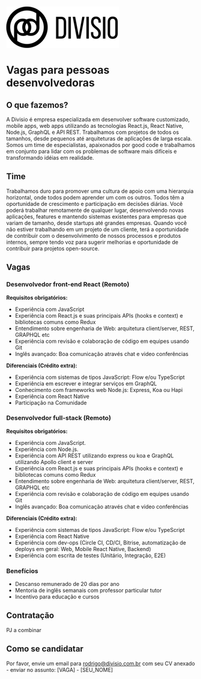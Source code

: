 ![Divisio](./logo.png )

# Vagas para pessoas desenvolvedoras

## O que fazemos?
A Divisio é empresa especializada em desenvolver software customizado, mobile apps, web apps utilizando as tecnologias React.js, React Native, Node.js, GraphQL e API REST. Trabalhamos com projetos de todos os tamanhos, desde pequenos até arquiteturas de aplicações de larga escala. Somos um time de especialistas, apaixonados por good code e trabalhamos em conjunto para lidar com os problemas de software mais difíceis e transformando idéias em realidade.

## Time
Trabalhamos duro para promover uma cultura de apoio com uma hierarquia horizontal, onde todos podem aprender um com os outros.
Todos têm a oportunidade de crescimento e participação em decisões diárias. Você poderá trabalhar remotamente de qualquer lugar, desenvolvendo novas aplicações, features e mantendo sistemas existentes para empresas que variam de tamanho, desde startups até grandes empresas. Quando você não estiver trabalhando em um projeto de um cliente, terá a
oportunidade de contribuir com o desenvolvimento de nossos processos e produtos internos, sempre tendo voz para sugerir melhorias e oportunidade de contribuir para projetos open-source.

## Vagas

### Desenvolvedor front-end React (Remoto)

**Requisitos obrigatórios:**
- Experiência com JavaScript
- Experiência com React.js e suas principais APIs (hooks e context) e bibliotecas comuns como Redux
- Entendimento sobre engenharia de Web: arquitetura client/server, REST, GRAPHQL etc
- Experiência com revisão e colaboração de código em equipes usando Git
- Inglês avançado: Boa comunicação através chat e video conferências

**Diferenciais (Crédito extra):**
- Experiência com sistemas de tipos JavaScript: Flow e/ou TypeScript
- Experiência em escrever e integrar serviços em GraphQL
- Conhecimento com frameworks web Node.js: Express, Koa ou Hapi
- Experiência com React Native
- Participação na Comunidade

### Desenvolvedor full-stack (Remoto)

**Requisitos obrigatórios:**
- Experiência com JavaScript.
- Experiência com Node.js.
- Experiência com API REST utilizando express ou koa e GraphQL utilizando Apollo client e server
- Experiência com React.js e suas principais APIs (hooks e context) e bibliotecas comuns como Redux
- Entendimento sobre engenharia de Web: arquitetura client/server, REST, GRAPHQL etc
- Experiência com revisão e colaboração de código em equipes usando Git
- Inglês avançado: Boa comunicação através chat e video conferências

**Diferenciais (Crédito extra):**
- Experiência com sistemas de tipos JavaScript: Flow e/ou TypeScript
- Experiência com React Native
- Experiência com dev-ops (Circle CI, CD/CI, Bitrise, automatização de deploys em geral: Web, Mobile React Native, Backend)
- Experiência com escrita de testes (Unitário, Integração, E2E)

### Benefícios
- Descanso remunerado de 20 dias por ano
- Mentoria de inglês semanais com professor particular tutor
- Incentivo para educação e cursos

## Contratação
PJ a combinar

## Como se candidatar
Por favor, envie um email para rodrigo@divisio.com.br com seu CV anexado - enviar no assunto: [VAGA] - [SEU_NOME]